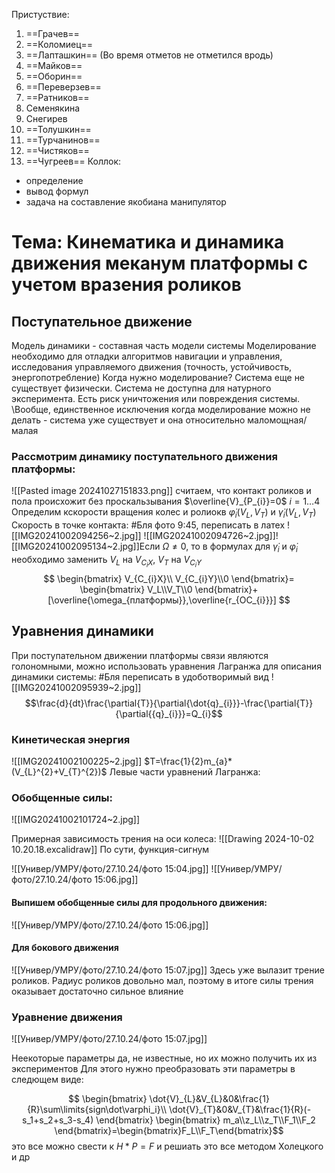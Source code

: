 Пристуствие:
1. ==Грачев==
2. ==Коломиец==
3. ==Лапташкин== (Во время отметов не отметился вродь)
4. ==Майков==
5. ==Оборин==
6. ==Переверзев==
7. ==Ратников==
8. Семенякина
9. Снегирев
10. ==Толушкин==
11. ==Турчанинов==
12. ==Чистяков==
13. ==Чугреев==
Коллок:
- определение
- вывод формул
- задача на составление якобиана манипулятор
# Тема: Кинематика и динамика движения меканум платформы с учетом вразения роликов
## Поступательное движение
Модель динамики - составная часть модели системы
	Моделирование необходимо для отладки алгоритмов навигации и управления, исследования управляемого движения (точность, устойчивость, энергопотребление)
Когда нужно моделирование?
	Система еще не существует физически.
	Система не доступна для натурного эксперимента.
	Есть риск уничтожения или повреждения системы.
\\Вообще, единственное исключения когда моделирование можно не делать - система уже существует и она относительно маломощная/малая

### Рассмотрим динамику поступательного движения платформы:
![[Pasted image 20241027151833.png]]
считаем, что контакт роликов и пола происхожит без проскальзывания
$\overline{V}_{P_{i}}=0$  $i=1\dots4$ 
Определим кскорости вращения колес и ролиокв $\dot{\varphi}_{i}(V_{L},V_{T})$ и $\dot{\gamma}_{i}(V_{L},V_{T})$
Скорость в точке контакта:
#Бля фото 9:45, переписать в латех
![[IMG20241002094256~2.jpg]]
![[IMG20241002094726~2.jpg]]![[IMG20241002095134~2.jpg]]Если $\Omega\ne0$, то в формулах для $\dot{\gamma}_{i}$ и $\dot{\varphi}_{i}$ необходимо заменить $V_L$  на $V_{C_{i}X}$, $V_T$  на $V_{C_{i}Y}$
$$
\begin{bmatrix}
V_{C_{i}X}\\ V_{C_{i}Y}\\0  
\end{bmatrix}=
\begin{bmatrix}
V_L\\V_T\\0
\end{bmatrix}+[\overline{\omega_{платформы}},\overline{r_{OC_{i}}}]
$$
## Уравнения динамики
При поступательном движении платформы связи являются голономными, можно использовать уравнения Лагранжа для описания динамики системы:
#Бля переписать в удоботворимый вид
![[IMG20241002095939~2.jpg]]
$$\frac{d}{dt}\frac{\partial{T}}{\partial{\dot{q}_{i}}}-\frac{\partial{T}}{\partial{{q}_{i}}}=Q_{i}$$
### Кинетическая энергия
![[IMG20241002100225~2.jpg]]
$T=\frac{1}{2}m_{a}*(V_{L}^{2}+V_{T}^{2})$ 
Левые части уравнений Лагранжа:

$$$$
### Обобщенные силы:
![[IMG20241002101724~2.jpg]]

Примерная зависимость трения на оси колеса:
![[Drawing 2024-10-02 10.20.18.excalidraw]]
По сути, функция-сигнум


![[Универ/УМРУ/фото/27.10.24/фото 15:04.jpg]]
![[Универ/УМРУ/фото/27.10.24/фото 15:06.jpg]]
#### Выпишем обобщенные силы для продольного движения:
![[Универ/УМРУ/фото/27.10.24/фото 15:06.jpg]]
#### Для бокового движения
![[Универ/УМРУ/фото/27.10.24/фото 15:07.jpg]]
Здесь уже вылазит трение роликов. Радиус роликов довольно мал, поэтому в итоге силы трения оказывает достаточно сильное влияние
### Уравнение движения
![[Универ/УМРУ/фото/27.10.24/фото 15:07.jpg]]

Неекоторые параметры да, не известные, но их можно получить их из экспериментов
Для этого нужно преобразовать эти параметры в следющем виде:

$$
\begin{bmatrix}
\dot{V}_{L}&V_{L}&0&\frac{1}{R}\sum\limits{sign\dot\varphi_i}\\
\dot{V}_{T}&0&V_{T}&\frac{1}{R}(-s_1+s_2+s_3-s_4)
\end{bmatrix}
\begin{bmatrix}
m_a\\z_L\\z_T\\F_1\\F_2
\end{bmatrix}=\begin{bmatrix}F_L\\F_T\end{bmatrix}$$
это все можно свести к $H*P=F$ и решиать это все методом Холецкого и др


